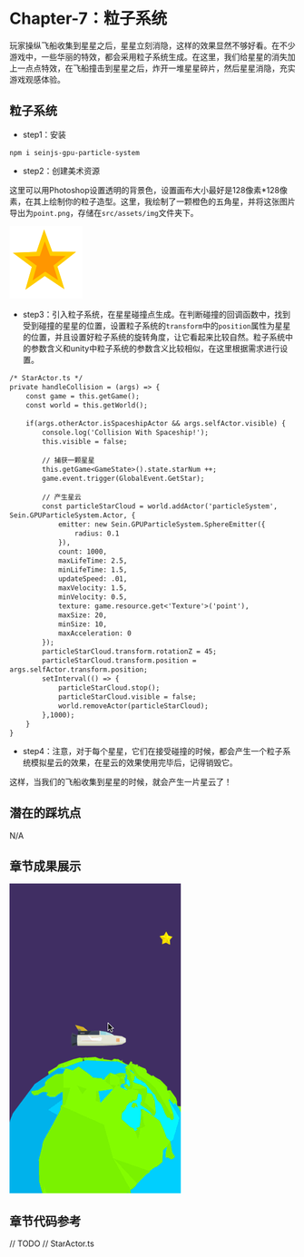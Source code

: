 # Chapter-7：粒子系统

玩家操纵飞船收集到星星之后，星星立刻消隐，这样的效果显然不够好看。在不少游戏中，一些华丽的特效，都会采用粒子系统生成。在这里，我们给星星的消失加上一点点特效，在飞船撞击到星星之后，炸开一堆星星碎片，然后星星消隐，充实游戏观感体验。

## 粒子系统

- step1：安装

```
npm i seinjs-gpu-particle-system
```

- step2：创建美术资源

这里可以用Photoshop设置透明的背景色，设置画布大小最好是128像素*128像素，在其上绘制你的粒子造型。这里，我绘制了一颗橙色的五角星，并将这张图片导出为``point.png``，存储在``src/assets/img``文件夹下。

![point-particle](./img/point.png)

- step3：引入粒子系统，在星星碰撞点生成。在判断碰撞的回调函数中，找到受到碰撞的星星的位置，设置粒子系统的``transform``中的``position``属性为星星的位置，并且设置好粒子系统的旋转角度，让它看起来比较自然。粒子系统中的参数含义和unity中粒子系统的参数含义比较相似，在这里根据需求进行设置。

```
/* StarActor.ts */
private handleCollision = (args) => {
    const game = this.getGame();
    const world = this.getWorld();

    if(args.otherActor.isSpaceshipActor && args.selfActor.visible) {
        console.log('Collision With Spaceship!');
        this.visible = false;

        // 捕获一颗星星
        this.getGame<GameState>().state.starNum ++;
        game.event.trigger(GlobalEvent.GetStar);

        // 产生星云
        const particleStarCloud = world.addActor('particleSystem', Sein.GPUParticleSystem.Actor, {
            emitter: new Sein.GPUParticleSystem.SphereEmitter({
                radius: 0.1
            }),
            count: 1000,
            maxLifeTime: 2.5,
            minLifeTime: 1.5,
            updateSpeed: .01,
            maxVelocity: 1.5,
            minVelocity: 0.5,
            texture: game.resource.get<'Texture'>('point'),
            maxSize: 20,
            minSize: 10,
            maxAcceleration: 0
        });
        particleStarCloud.transform.rotationZ = 45;
        particleStarCloud.transform.position = args.selfActor.transform.position;
        setInterval(() => {
            particleStarCloud.stop();
            particleStarCloud.visible = false;
            world.removeActor(particleStarCloud);
        },1000);
    }
}
```

- step4：注意，对于每个星星，它们在接受碰撞的时候，都会产生一个粒子系统模拟星云的效果，在星云的效果使用完毕后，记得销毁它。

这样，当我们的飞船收集到星星的时候，就会产生一片星云了！

## 潜在的踩坑点

N/A

## 章节成果展示

![fruit-show-7-0](./img/chapter7-0.gif)

## 章节代码参考

// TODO
// StarActor.ts